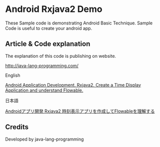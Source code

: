 Android Rxjava2 Demo
===================================

These Sample code is demonstrating Android Basic Technique. 
Sample Code is useful to create your android app.

Article & Code explanation
------------
The explanation of this code is publishing on website.

http://java-lang-programming.com/

English

[Android Application Development. Rxjava2. Create a Time Display Application and understand Flowable.](http://java-lang-programming.com/en/articles/77)


日本語

[Androidアプリ開発 Rxjava2 時刻表示アプリを作成してFlowableを理解する](http://java-lang-programming.com/ja/articles/77)

Credits
------------
Developed by java-lang-programming
